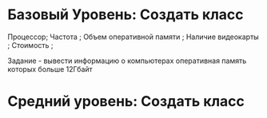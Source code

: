 # Базовый Уровень: Создать класс

Процессор;
Частота ;
Объем оперативной памяти ;
Наличие видеокарты ;
Стоимость ;

Задание - вывести информацию о компьютерах оперативная память которых больше 12Гбайт

# Средний уровень: Создать класс

